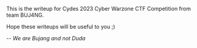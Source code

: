 This is the writeup for Cydes 2023 Cyber Warzone CTF Competition from team BUJ4NG.

Hope these writeups will be useful to you ;)

-- *We are Bujang and not Duda*
